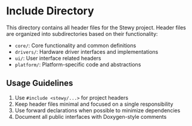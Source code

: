 # Include Directory

This directory contains all header files for the Stewy project. Header files are organized into subdirectories based on their functionality:

- `core/`: Core functionality and common definitions
- `drivers/`: Hardware driver interfaces and implementations
- `ui/`: User interface related headers
- `platform/`: Platform-specific code and abstractions

## Usage Guidelines

1. Use `#include <stewy/...>` for project headers
2. Keep header files minimal and focused on a single responsibility
3. Use forward declarations when possible to minimize dependencies
4. Document all public interfaces with Doxygen-style comments
